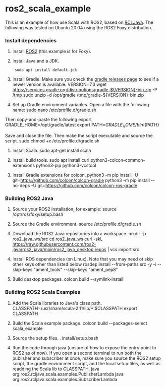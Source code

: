 # ros2_scala_example

This is an example of how use Scala with ROS2, based on [RCLJava](https://github.com/ros2-java/ros2_java). The following was tested on Ubuntu 20.04 using the ROS2 Foxy distribution. 

### Install dependencies

1. Install [ROS2](https://docs.ros.org/en/foxy/Installation/Ubuntu-Install-Debians.html) (this example is for Foxy).

1. Install Java and a JDK.

        sudo apt install default-jdk

1. Install Gradle. Make sure you check the [gradle releases page](https://gradle.org/releases/) to see if a newer version is available.
    VERSION=7.3
    wget https://services.gradle.org/distributions/gradle-${VERSION}-bin.zip -P /tmp
    sudo unzip -d /opt/gradle /tmp/gradle-${VERSION}-bin.zip

1. Set up Gradle environment variables. Open a file with the following name:
    sudo nano /etc/profile.d/gradle.sh

Then copy-and-paste the following
    export GRADLE_HOME=/opt/gradle/latest
    export PATH=${GRADLE_HOME}/bin:${PATH}

Save and close the file. Then make the script executable and source the script.
    sudo chmod +x /etc/profile.d/gradle.sh

1. Install Scala.
    sudo apt-get install scala

1. Install build tools.
    sudo apt install curl python3-colcon-common-extensions python3-pip python3-vcstool

1. Install Gradle extensions for colcon.
    python3 -m pip install -U git+https://github.com/colcon/colcon-gradle
    python3 -m pip install --no-deps -U git+https://github.com/colcon/colcon-ros-gradle

### Building ROS2 Java
1. Source your ROS2 installation, for example:
    source /opt/ros/foxy/setup.bash

1. Source the Gradle environment.
    source /etc/profile.d/gradle.sh

1. Download the ROS2 Java repositories into a workspace.
    mkdir -p ros2_java_ws/src
    cd ros2_java_ws
    curl -skL https://raw.githubusercontent.com/ros2-java/ros2_java/main/ros2_java_desktop.repos | vcs import src

1. Install ROS dependencies (on Linux). Note that you may need ot skip other keys other than listed below
    rosdep install --from-paths src -y -i --skip-keys "ament_tools" --skip-keys "ament_pep8"

1. Build desktop packages.
    colcon build --symlink-install

### Building ROS2 Scala Examples
1. Add the Scala libraries to Java's class path.
    CLASSPATH=/usr/share/scala-2.11/lib/*:$CLASSPATH
    export CLASSPATH

1. Build the Scala example package.
    colcon build --packages-select scala_example

1. Source the setup files.
    . install/setup.bash

1. Run the code through java (unsure of how to expose the entry point to ROS2 as of now). If you open a second terminal to run both the publisher and subscriber at once, make sure you source the ROS2 setup script, the gradle environment script, and the local setup files, as well as readding the Scala lib to CLASSPATH.
    java org.ros2.rcljava.scala.examples.PublisherLambda
    java org.ros2.rcljava.scala.examples.SubscriberLambda